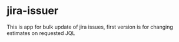 # jira-issuer

This is app for bulk update of jira issues, first version is for changing estimates on requested JQL